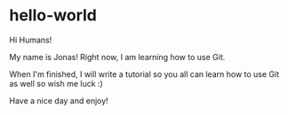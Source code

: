 # hello-world
Hi Humans!

My name is Jonas! Right now, I am learning how to use Git.

When I'm finished, I will write a tutorial so you all can learn how to use Git as well so wish me luck :)

Have a nice day and enjoy!
